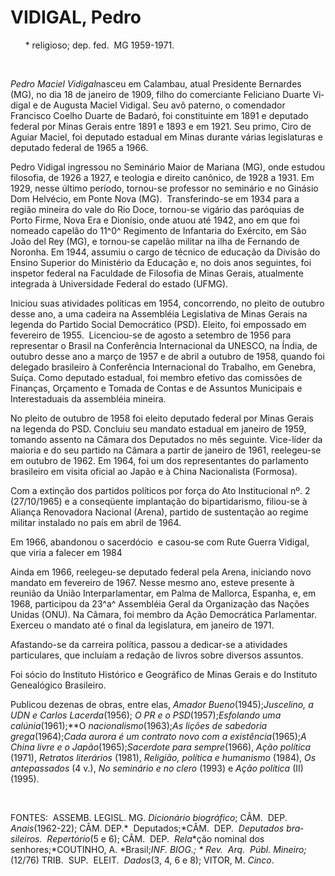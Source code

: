 VIDIGAL, Pedro
==============

      \* religioso; dep. fed.  MG 1959-1971.

 

*Pedro Maciel Vidigal*nasceu em Calambau, atual Presidente Bernardes
(MG), no dia 18 de janeiro de 1909, filho do comerciante Feliciano
Duarte Vi­digal e de Augusta Maciel Vidigal. Seu avô paterno, o
comendador Francisco Coelho Duarte de Badaró, foi constituinte em 1891 e
deputado federal por Minas Gerais entre 1891 e 1893 e em 1921. Seu
primo, Ciro de Aguiar Maciel, foi deputado estadual em Minas durante
várias legislaturas e deputado federal de 1965 a 1966. 

Pedro Vidigal ingressou no Seminário Maior de Mariana (MG), onde estudou
filosofia, de 1926 a 1927, e teologia e direito canônico, de 1928 a
1931. Em 1929, nesse último período, tornou-se professor no seminário e
no Ginásio Dom Helvécio, em Ponte Nova (MG).  Transferindo-se em 1934
para a região mineira do vale do Rio Doce, tornou-se vigário das
paróquias de Porto Firme, Nova Era e Dionísio, onde atuou até 1942, ano
em que foi nomeado capelão do 11^0^ Regimento de Infantaria do Exército,
em São João del Rey (MG), e tornou-se capelão militar na ilha de
Fernando de Noronha. Em 1944, assumiu o cargo de técnico de educação da
Divisão do Ensino Superior do Ministério da Educação e, no dois anos
seguintes, foi inspetor federal na Faculdade de Filosofia de Minas
Gerais, atualmente integrada à Universidade Federal do estado (UFMG).

Iniciou suas atividades políticas em 1954, concorrendo, no pleito de
outubro desse ano, a uma cadeira na Assembléia Legislativa de Minas
Gerais na legenda do Partido Social De­mocrático (PSD). Eleito, foi
empossado em fevereiro de 1955.  Licenciou-se de agosto a se­tembro de
1956 para representar o Brasil na Conferência Internacional da UNESCO,
na Índia, de outubro desse ano a março de 1957 e de abril a outubro de
1958, quando foi dele­gado brasileiro à Conferência Internacional do
Trabalho, em Genebra, Suíça. Como deputado estadual, foi membro efetivo
das comissões de Finanças, Orçamento e Tomada de Contas e de Assuntos
Municipais e Interestaduais da assembléia mineira.

No pleito de outubro de 1958 foi eleito deputado federal por Minas
Gerais na legenda do PSD. Concluiu seu mandato estadual em janeiro de
1959, tomando assento na Câmara dos Deputados no mês seguinte.
Vice-líder da maioria e do seu partido na Câmara a partir de janeiro de
1961, reelegeu-se em outubro de 1962. Em 1964, foi um dos representantes
do parlamento brasileiro em visita oficial ao Japão e à China
Nacionalista (Formosa).

Com a extinção dos partidos políticos por força do Ato Institucional nº.
2 (27/10/1965) e a conseqüente implantação do bipartidaris­mo, filiou-se
à Aliança Renovadora Nacional (Arena), partido de sustentação ao regime
militar instalado no país em abril de 1964.

Em 1966, abandonou o sacerdócio  e casou-se com Rute Guerra Vidigal, que
viria a falecer em 1984

Ainda em 1966, reelegeu-se deputado federal pela Arena, iniciando novo
mandato em fevereiro de 1967. Nesse mesmo ano, esteve presente à reunião
da União Interparlamentar, em Palma de Mallorca, Espanha, e, em 1968,
participou da 23^a^ Assembléia Geral da Organização das Nações Unidas
(ONU). Na Câmara, foi membro da Ação Democrática Parlamentar. Exerceu o
mandato até o final da legis­latura, em janeiro de 1971.

Afastando-se da carreira política, passou a dedicar-se a atividades
particulares, que incluíam a redação de livros sobre diversos assuntos.

Foi sócio do Instituto Histórico e Geográ­fico de Minas Gerais e do
Instituto Genealógi­co Brasileiro.

Publicou dezenas de obras, entre elas, *Amador
Bueno*(1945);*Jusceli*­*no, a UDN e Carlos Lacerda*(1956); *O PR e o*
*PSD*(1957);*Esfolando uma calúnia*(1961);**O *nacionalismo*(1963);*As
lições de sabedoria* *grega*(1964);*Cada aurora é um contrato no*­*vo
com a existência*(1965);*A China livre e o* *Japão*(1965);*Sacerdote
para sempre*(1966), *Ação política* (1971), *Retratos literários*
(1981), *Religião, política e humanismo* (1984), *Os antepassados* (4
v.), *No seminário e no clero* (1993) e *Ação política* (II) (1995).

 

FONTES:  ASSEMB. LEGISL. MG. *Dicionário biográfico*; CÂM.  DEP. 
*Anais*(1962-22); CÂM. DEP.*  Deputados;*CÂM.  DEP.  *Deputados
bra*­*sileiros.  Repertório*(5 e 6); CÂM.  DEP.  *Rela*­*ção nominal dos
senhores;*COUTINHO, A. *Brasil;*INF. BIOG.; * Rev.  Arq.  Públ.
Mineiro;*(12/76) TRIB.  SUP.  ELEIT.  *Dados*(3, 4, 6 e 8); VITOR, M.
*Cinco*.
